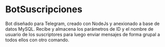 # BotSuscripciones
Bot diseñado para Telegram, creado con NodeJs y anexionado a base de datos MySQL.
Recibe y almacena los parámetros de ID y el nombre de usuario de los suscriptores para luego enviar mensajes de forma grupal a todos ellos con otro comando.
